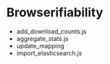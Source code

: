 Browserifiability
=================

* add_download_counts.js
* aggregate_stats.js
* update_mapping
* import_elasticsearch.js